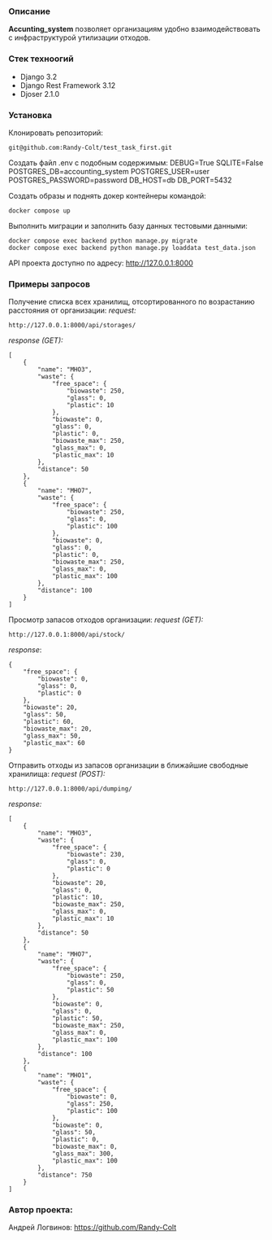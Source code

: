 ### Описание

**Accunting_system** позволяет организациям удобно взаимодействовать с инфраструктурой утилизации отходов.

### Стек техноогий

- Django 3.2
- Django Rest Framework 3.12
- Djoser 2.1.0

### Установка

Клонировать репозиторий:

```
git@github.com:Randy-Colt/test_task_first.git
```
Создать файл .env с подобным содержимым:
  DEBUG=True
  SQLITE=False
  POSTGRES_DB=accounting_system
  POSTGRES_USER=user
  POSTGRES_PASSWORD=password
  DB_HOST=db
  DB_PORT=5432

Создать образы и поднять докер контейнеры командой:

```
docker compose up
```

Выполнить миграции и заполнить базу данных тестовыми данными:

```
docker compose exec backend python manage.py migrate
docker compose exec backend python manage.py loaddata test_data.json
```

API проекта доступно по адресу: http://127.0.0.1:8000

### Примеры запросов

Получение списка всех хранилищ, отсортированного по возрастанию расстояния от организации:
*request:*
```
http://127.0.0.1:8000/api/storages/
```

*response (GET):*
```
[
    {
        "name": "МНО3",
        "waste": {
            "free_space": {
                "biowaste": 250,
                "glass": 0,
                "plastic": 10
            },
            "biowaste": 0,
            "glass": 0,
            "plastic": 0,
            "biowaste_max": 250,
            "glass_max": 0,
            "plastic_max": 10
        },
        "distance": 50
    },
    {
        "name": "МНО7",
        "waste": {
            "free_space": {
                "biowaste": 250,
                "glass": 0,
                "plastic": 100
            },
            "biowaste": 0,
            "glass": 0,
            "plastic": 0,
            "biowaste_max": 250,
            "glass_max": 0,
            "plastic_max": 100
        },
        "distance": 100
    }
]
```

Просмотр запасов отходов организации:
*request (GET):*
```
http://127.0.0.1:8000/api/stock/
```

*response*:
```
{
    "free_space": {
        "biowaste": 0,
        "glass": 0,
        "plastic": 0
    },
    "biowaste": 20,
    "glass": 50,
    "plastic": 60,
    "biowaste_max": 20,
    "glass_max": 50,
    "plastic_max": 60
}
```

Отправить отходы из запасов организации в ближайшие свободные хранилища:
*request (POST):*
```
http://127.0.0.1:8000/api/dumping/
```

*response:*
```
[
    {
        "name": "МНО3",
        "waste": {
            "free_space": {
                "biowaste": 230,
                "glass": 0,
                "plastic": 0
            },
            "biowaste": 20,
            "glass": 0,
            "plastic": 10,
            "biowaste_max": 250,
            "glass_max": 0,
            "plastic_max": 10
        },
        "distance": 50
    },
    {
        "name": "МНО7",
        "waste": {
            "free_space": {
                "biowaste": 250,
                "glass": 0,
                "plastic": 50
            },
            "biowaste": 0,
            "glass": 0,
            "plastic": 50,
            "biowaste_max": 250,
            "glass_max": 0,
            "plastic_max": 100
        },
        "distance": 100
    },
    {
        "name": "МНО1",
        "waste": {
            "free_space": {
                "biowaste": 0,
                "glass": 250,
                "plastic": 100
            },
            "biowaste": 0,
            "glass": 50,
            "plastic": 0,
            "biowaste_max": 0,
            "glass_max": 300,
            "plastic_max": 100
        },
        "distance": 750
    }
]
```

### Автор проекта:
Андрей Логвинов: https://github.com/Randy-Colt
